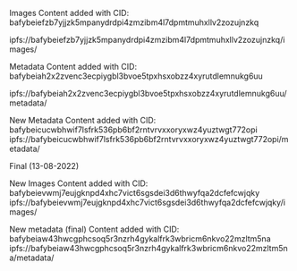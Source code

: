 Images
Content added with CID: bafybeiefzb7yjjzk5mpanydrdpi4zmzibm4l7dpmtmuhxllv2zozujnzkq

ipfs://bafybeiefzb7yjjzk5mpanydrdpi4zmzibm4l7dpmtmuhxllv2zozujnzkq/images/

Metadata
Content added with CID: bafybeiah2x2zvenc3ecpiygbl3bvoe5tpxhsxobzz4xyrutdlemnukg6uu

ipfs://bafybeiah2x2zvenc3ecpiygbl3bvoe5tpxhsxobzz4xyrutdlemnukg6uu/metadata/

New Metadata
Content added with CID: bafybeicucwbhwif7lsfrk536pb6bf2rntvrvxxoryxwz4yuztwgt772opi
ipfs://bafybeicucwbhwif7lsfrk536pb6bf2rntvrvxxoryxwz4yuztwgt772opi/metadata/



Final (13-08-2022)

New Images
Content added with CID: bafybeievwmj7eujgknpd4xhc7vict6sgsdei3d6thwyfqa2dcfefcwjqky
ipfs://bafybeievwmj7eujgknpd4xhc7vict6sgsdei3d6thwyfqa2dcfefcwjqky/images/

New metadata (final)
Content added with CID: bafybeiaw43hwcgphcsoq5r3nzrh4gykalfrk3wbricm6nkvo22mzltm5na
ipfs://bafybeiaw43hwcgphcsoq5r3nzrh4gykalfrk3wbricm6nkvo22mzltm5na/metadata/
